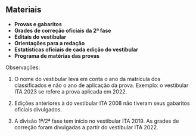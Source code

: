 ## Materiais
- **Provas e gabaritos**
- **Grades de correção oficiais da 2ª fase**
- **Editais do vestibular**
- **Orientações para a redação**
- **Estatísticas oficiais de cada edição do vestibular**
- **Programa de matérias das provas**

Observações: 
1. O nome do vestibular leva em conta o ano da matrícula dos classificados e não o ano de aplicação da prova. Exemplo: o vestibular ITA 2023 se refere a prova aplicada em 2022.

2. Edições anteriores à do vestibular ITA 2008 não tiveram seus gabaritos oficiais divulgados.

3. A divisão 1ª/2ª fase tem início no vestibular ITA 2019. As grades de correção foram divulgadas a partir do vestibular ITA 2022.

